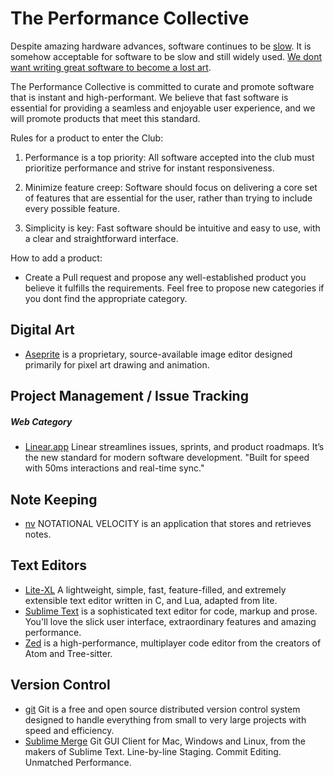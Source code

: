 # The Performance Collective

Despite amazing hardware advances, software continues to be [slow](https://tonsky.me/blog/disenchantment/). It is somehow acceptable for software to be slow and still widely used. [We dont want writing great software to become a lost art](https://www.youtube.com/watch?v=pW-SOdj4Kkk). 

The Performance Collective is committed to curate and promote software that is instant and high-performant. We believe that fast software is essential for providing a seamless and enjoyable user experience, and we will promote products that meet this standard.

Rules for a product to enter the Club:

1. Performance is a top priority: All software accepted into the club must prioritize performance and strive for instant responsiveness.

2. Minimize feature creep: Software should focus on delivering a core set of features that are essential for the user, rather than trying to include every possible feature.

3. Simplicity is key: Fast software should be intuitive and easy to use, with a clear and straightforward interface.

How to add a product: 
 - Create a Pull request and propose any well-established product you believe it fulfills the requirements. Feel free to propose new categories if you dont find the appropriate category. 

## Digital Art
- [Aseprite](https://www.aseprite.org/) is a proprietary, source-available image editor designed primarily for pixel art drawing and animation. 

## Project Management / Issue Tracking
##### Web Category
- [Linear.app](https://linear.app/) Linear streamlines issues, sprints, and product roadmaps. It’s the new standard for modern software development. "Built for speed with 50ms interactions and real-time sync."

 ## Note Keeping 
- [nv](https://notational.net/) NOTATIONAL VELOCITY is an application that stores and retrieves notes.

 ## Text Editors
 - [Lite-XL](https://lite-xl.com/) A lightweight, simple, fast, feature-filled, and extremely extensible text editor written in C, and Lua, adapted from lite.
 - [Sublime Text](https://www.sublimetext.com/) is a sophisticated text editor for code, markup and prose. You'll love the slick user interface, extraordinary features and amazing performance.
 - [Zed](https://zed.dev) is a high-performance, multiplayer code editor from the creators of Atom and Tree-sitter.

## Version Control
- [git](https://git-scm.com/) Git is a free and open source distributed version control system designed to handle everything from small to very large projects with speed and efficiency.
- [Sublime Merge](https://www.sublimemerge.com/) Git GUI Client for Mac, Windows and Linux, from the makers of Sublime Text. Line-by-line Staging. Commit Editing. Unmatched Performance.
